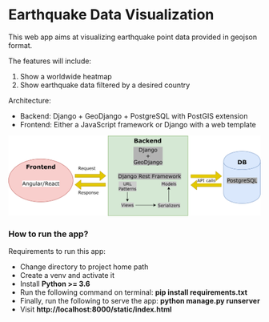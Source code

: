 # Earthquake Data Visualization

This web app aims at visualizing earthquake point data provided in geojson format.

The features will include:
1. Show a worldwide heatmap
2. Show earthquake data filtered by a desired country

Architecture:
- Backend: Django + GeoDjango + PostgreSQL with PostGIS extension
- Frontend: Either a JavaScript framework or Django with a web template

![Web app architecture](diagram.png)

### How to run the app?

Requirements to run this app:
   - Change directory to project home path
   - Create a venv and activate it
   - Install **Python >= 3.6**
   - Run the following command on terminal: **pip install requirements.txt**
   - Finally, run the following to serve the app: **python manage.py runserver**
   - Visit **http://localhost:8000/static/index.html**
